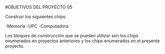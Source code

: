 #OBJETIVOS DEL PROYECTO 05

Construir los siguientes chips:

-Memoria
-UPC
-Computadora

Los bloques de construcción que se pueden utilizar son los chips enumerados 
en proyectos anteriores y los chips enumerados en el presente proyecto.
